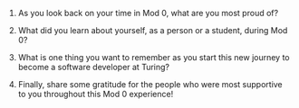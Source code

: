 1. As you look back on your time in Mod 0, what are you most proud of?


2. What did you learn about yourself, as a person or a student, during Mod 0?


3. What is one thing you want to remember as you start this new journey to become a software developer at Turing?


4. Finally, share some gratitude for the people who were most supportive to you throughout this Mod 0 experience!
